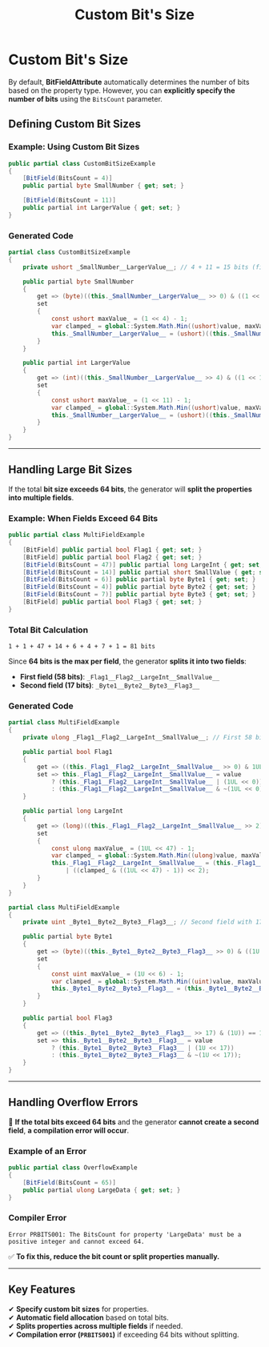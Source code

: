 ﻿---
title: Custom Bit's Size
---

# Custom Bit's Size

By default, **BitFieldAttribute** automatically determines the number of bits based on the property type. However, you can **explicitly specify the number of bits** using the `BitsCount` parameter.

## **Defining Custom Bit Sizes**

### **Example: Using Custom Bit Sizes**
```csharp
public partial class CustomBitSizeExample
{
    [BitField(BitsCount = 4)]
    public partial byte SmallNumber { get; set; }

    [BitField(BitsCount = 11)]
    public partial int LargerValue { get; set; }
}
```

### **Generated Code**
```csharp
partial class CustomBitSizeExample
{
    private ushort _SmallNumber__LargerValue__; // 4 + 11 = 15 bits (fits in ushort)

    public partial byte SmallNumber
    {
        get => (byte)((this._SmallNumber__LargerValue__ >> 0) & ((1 << 4) - 1));
        set
        {
            const ushort maxValue_ = (1 << 4) - 1;
            var clamped_ = global::System.Math.Min((ushort)value, maxValue_);
            this._SmallNumber__LargerValue__ = (ushort)((this._SmallNumber__LargerValue__ & ~(((1 << 4) - 1) << 0)) | ((clamped_ & ((1 << 4) - 1)) << 0));
        }
    }

    public partial int LargerValue
    {
        get => (int)((this._SmallNumber__LargerValue__ >> 4) & ((1 << 11) - 1));
        set
        {
            const ushort maxValue_ = (1 << 11) - 1;
            var clamped_ = global::System.Math.Min((ushort)value, maxValue_);
            this._SmallNumber__LargerValue__ = (ushort)((this._SmallNumber__LargerValue__ & ~(((1 << 11) - 1) << 4)) | ((clamped_ & ((1 << 11) - 1)) << 4));
        }
    }
}
```

---

## **Handling Large Bit Sizes**

If the total **bit size exceeds 64 bits**, the generator will **split the properties into multiple fields**.

### **Example: When Fields Exceed 64 Bits**
```csharp
public partial class MultiFieldExample
{
    [BitField] public partial bool Flag1 { get; set; }
    [BitField] public partial bool Flag2 { get; set; }
    [BitField(BitsCount = 47)] public partial long LargeInt { get; set; }
    [BitField(BitsCount = 14)] public partial short SmallValue { get; set; }
    [BitField(BitsCount = 6)] public partial byte Byte1 { get; set; }
    [BitField(BitsCount = 4)] public partial byte Byte2 { get; set; }
    [BitField(BitsCount = 7)] public partial byte Byte3 { get; set; }
    [BitField] public partial bool Flag3 { get; set; }
}
```

### **Total Bit Calculation**
```
1 + 1 + 47 + 14 + 6 + 4 + 7 + 1 = 81 bits
```
Since **64 bits is the max per field**, the generator **splits it into two fields**:
- **First field (58 bits)**: `_Flag1__Flag2__LargeInt__SmallValue__`
- **Second field (17 bits)**: `_Byte1__Byte2__Byte3__Flag3__`

### **Generated Code**
```csharp
partial class MultiFieldExample
{
    private ulong _Flag1__Flag2__LargeInt__SmallValue__; // First 58 bits, max capacity 64

    public partial bool Flag1
    {
        get => ((this._Flag1__Flag2__LargeInt__SmallValue__ >> 0) & 1UL) == 1UL;
        set => this._Flag1__Flag2__LargeInt__SmallValue__ = value 
            ? (this._Flag1__Flag2__LargeInt__SmallValue__ | (1UL << 0)) 
            : (this._Flag1__Flag2__LargeInt__SmallValue__ & ~(1UL << 0));
    }

    public partial long LargeInt
    {
        get => (long)((this._Flag1__Flag2__LargeInt__SmallValue__ >> 2) & ((1UL << 47) - 1));
        set
        {
            const ulong maxValue_ = (1UL << 47) - 1;
            var clamped_ = global::System.Math.Min((ulong)value, maxValue_);
            this._Flag1__Flag2__LargeInt__SmallValue__ = (this._Flag1__Flag2__LargeInt__SmallValue__ & ~(((1UL << 47) - 1) << 2)) 
                | ((clamped_ & ((1UL << 47) - 1)) << 2);
        }
    }
}
```

```csharp
partial class MultiFieldExample
{
    private uint _Byte1__Byte2__Byte3__Flag3__; // Second field with 17 bits, max capacity 32

    public partial byte Byte1
    {
        get => (byte)((this._Byte1__Byte2__Byte3__Flag3__ >> 0) & ((1U << 6) - 1));
        set
        {
            const uint maxValue_ = (1U << 6) - 1;
            var clamped_ = global::System.Math.Min((uint)value, maxValue_);
            this._Byte1__Byte2__Byte3__Flag3__ = (this._Byte1__Byte2__Byte3__Flag3__ & ~(((1U << 6) - 1) << 0)) | ((clamped_ & ((1U << 6) - 1)) << 0);
        }
    }

    public partial bool Flag3
    {
        get => ((this._Byte1__Byte2__Byte3__Flag3__ >> 17) & (1U)) == 1U;
        set => this._Byte1__Byte2__Byte3__Flag3__ = value 
            ? (this._Byte1__Byte2__Byte3__Flag3__ | (1U << 17)) 
            : (this._Byte1__Byte2__Byte3__Flag3__ & ~(1U << 17));
    }
}
```

---

## **Handling Overflow Errors**
🚨 **If the total bits exceed 64 bits** and the generator **cannot create a second field**, **a compilation error will occur**.

### **Example of an Error**
```csharp
public partial class OverflowExample
{
    [BitField(BitsCount = 65)]
    public partial ulong LargeData { get; set; }
}
```

### **Compiler Error**
```
Error PRBITS001: The BitsCount for property 'LargeData' must be a positive integer and cannot exceed 64.
```

✅ **To fix this, reduce the bit count or split properties manually.**

---

## **Key Features**
✔ **Specify custom bit sizes** for properties.  
✔ **Automatic field allocation** based on total bits.  
✔ **Splits properties across multiple fields** if needed.  
✔ **Compilation error (`PRBITS001`)** if exceeding 64 bits without splitting.